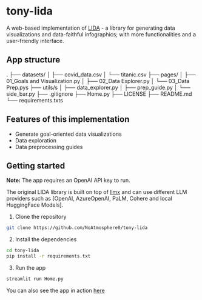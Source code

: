 # tony-lida
A web-based implementation of [LIDA](https://github.com/microsoft/lida) - a library for generating data visualizations and data-faithful infographics; with more functionalities and a user-friendly interface.

## App structure
.
├── datasets/
│   ├── covid_data.csv
│   └── titanic.csv
├── pages/
│   ├── 01_Goals and Visualization.py
│   ├── 02_Data Explorer.py
│   └── 03_Data Prep.pys
├── utils/s
│   ├── data_explorer.py
│   ├── prep_guide.py
│   └── side_bar.py
├── .gitignore
├── Home.py
├── LICENSE
├── README.md
└── requirements.txts

## Features of this implementation
- Generate goal-oriented data visualizations
- Data exploration
- Data preprocessing guides

## Getting started
**Note:** The app requires an OpenAI API key to run.

The original LIDA library is built on top of [llmx](https://github.com/victordibia/llmx) and can use different LLM providers such as [OpenAI, AzureOpenAI, PaLM, Cohere and local HuggingFace Models].

1. Clone the repository
```bash
git clone https://github.com/NoAtmosphere0/tony-lida
```
2. Install the dependencies
```bash
cd tony-lida
pip install -r requirements.txt
```
3. Run the app
```bash
streamlit run Home.py
```

You can also see the app in action [here](https://tony-lida-demo.streamlit.app/)



